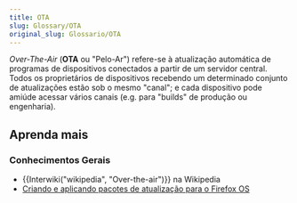 ```yaml
---
title: OTA
slug: Glossary/OTA
original_slug: Glossario/OTA
---
```


_Over-The-Air_ (**OTA** ou "Pelo-Ar") refere-se à atualização automática de programas de dispositivos conectados a partir de um servidor central. Todos os proprietários de dispositivos recebendo um determinado conjunto de atualizações estão sob o mesmo "canal"; e cada dispositivo pode amiúde acessar vários canais (e.g. para "builds" de produção ou engenharia).

## Aprenda mais

### Conhecimentos Gerais

- {{Interwiki("wikipedia", "Over-the-air")}} na Wikipedia
- [Criando e aplicando pacotes de atualização para o Firefox OS](/pt-BR/Firefox_OS/Construindo_e_instalando_o_Firefox_OS/Criando_e_aplicando_pacotes_de_atualizacao_Firefox_OS)
